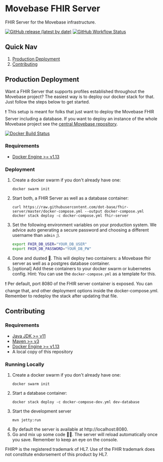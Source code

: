 # Movebase FHIR Server
FHIR Server for the Movebase infrastructure.

[![GitHub release (latest by date)](https://img.shields.io/github/v/release/dot-base/fhir-server)](https://github.com/dot-base/fhir-server/releases)
[![GitHub Workflow Status](https://img.shields.io/github/workflow/status/dot-base/fhir-server/Docker?label=Docker%20Build&logo=Docker)](https://github.com/dot-base/fhir-server/packages/331005)


## Quick Nav
1. [Production Deployment](#Production-Deployment)
1. [Contributing](#Contributing)


## Production Deployment
Want a FHIR Server that supports profiles established throughout the Movebase project? The easiest way is to deploy our docker stack for that. Just follow the steps below to get started.

❗ This setup is meant for folks that just want to deploy the Movebase FHIR Server including a database. If you want to deploy an instance of the whole Movebase project see the [central Movebase repository](https://github.com/dot-base/dot-base).

[![Docker Build Status](https://img.shields.io/badge/We%20love-Docker-blue?style=flat&logo=Docker)](https://github.com/orgs/dot-base/packages)

### Requirements
- [Docker Engine >= v1.13](https://www.docker.com/get-started)

### Deployment
1. Create a docker swarm if you don't already have one:
    ```
    docker swarm init
    ```
1. Start both, a FHIR Server as well as a database container:
    ```
    curl https://raw.githubusercontent.com/dot-base/fhir-server/master/docker-compose.yml --output docker-compose.yml
    docker stack deploy -c docker-compose.yml fhir-server
    ```
1. Set the following environment variables on your production system. We advice auto generating a secure password and choosing a different username than `admin` ;).
    ```sh
    export FHIR_DB_USER="YOUR_DB_USER"
    export FHIR_DB_PASSWORD="YOUR_DB_PW"
    ```
1. Done and dusted 🎉. This will deploy two containers: a Movebase fhir server as well as a postgres database container.
1. [optional] Add these containers to your docker swarm or kubernetes config. Hint: You can use the `docker-compose.yml` as a template for this.

❗ Per default, port 8080 of the FHIR server container is exposed. You can change that, and other deployment options inside the docker-compose.yml. Remember to redeploy the stack after updating that file.


## Contributing

### Requirements
- [Java JDK >= v11](https://www.oracle.com/java/technologies/javase-jdk11-downloads.html)
- [Maven >= v3](https://maven.apache.org/download.cgi)
- [Docker Engine >= v1.13](https://www.docker.com/get-started)
- A local copy of this repository

### Running Locally
1. Create a docker swarm if you don't already have one:
    ```
    docker swarm init
    ```
1. Start a database container:
    ```
    docker stack deploy -c docker-compose-dev.yml dev-database
    ```
1. Start the development server
    ```
    mvn jetty:run
    ```
1. By default the server is available at http://localhost:8080.
1. Go and mix up some code 👩‍💻. The server will reload automatically once you save. Remember to keep an eye on the console.


FHIR® is the registered trademark of HL7. Use of the FHIR trademark does not constitute endorsement of this product by HL7.
